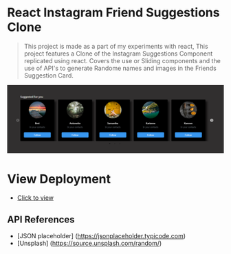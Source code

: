 # React Instagram Friend Suggestions Clone

> This project is made as a part of my experiments with react, This project features a Clone of the Instagram Suggestions Component replicated using react. Covers the use or Sliding components and the use of API's to generate Randome names and images in the Friends Suggestion Card.

![Project Image](public/insta.png)

# View Deployment

- [Click to view](https://csb-dq12d-7y32xvzzj.vercel.app/)

## API References

- [JSON placeholder] (https://jsonplaceholder.typicode.com)
- [Unsplash] (https://source.unsplash.com/random/)
